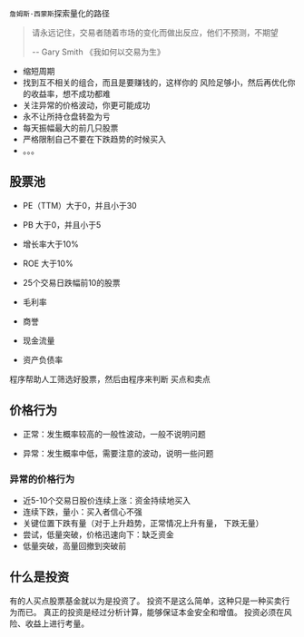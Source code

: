 
`詹姆斯·西蒙斯`探索量化的路径

>请永远记住，交易者随着市场的变化而做出反应，他们不预测，不期望
> 
>   -- Gary Smith 《我如何以交易为生》


- 缩短周期
- 找到互不相关的组合，而且是要赚钱的，这样你的
  风险足够小，然后再优化你的收益率，想不成功都难
- 关注异常的价格波动，你更可能成功
- 永不让所持仓盘转盈为亏
- 每天振幅最大的前几只股票
- 严格限制自己不要在下跌趋势的时候买入
- 。。。

## 股票池
- PE（TTM）大于0，并且小于30
  
- PB 大于0，并且小于5
   
- 增长率大于10%
  
- ROE 大于10%
  
- 25个交易日跌幅前10的股票

- 毛利率

- 商誉

- 现金流量

- 资产负债率



程序帮助人工筛选好股票，然后由程序来判断
买点和卖点

## 价格行为
- 正常：发生概率较高的一般性波动，一般不说明问题

- 异常：发生概率中低，需要注意的波动，说明一些问题

### 异常的价格行为
- 近5-10个交易日股价连续上涨：资金持续地买入
- 连续下跌，量小：买入者信心不强
- 关键位置下跌有量（对于上升趋势，正常情况上升有量，
  下跌无量）
- 尝试，低量突破，价格迅速向下：缺乏资金
- 低量突破，高量回撤到突破前



## 什么是投资

有的人买点股票基金就以为是投资了。
投资不是这么简单，这种只是一种买卖行为而已。
真正的投资是经过分析计算，能够保证本金安全和增值。
投资必须在风险、收益上进行考量。




